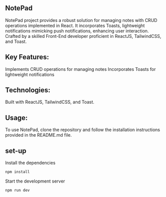 ## NotePad

NotePad project provides a robust solution for managing notes with CRUD operations implemented in React. It incorporates Toasts, lightweight notifications mimicking push notifications, enhancing user interaction. Crafted by a skilled Front-End developer proficient in ReactJS, TailwindCSS, and Toast.

## Key Features:

Implements CRUD operations for managing notes
Incorporates Toasts for lightweight notifications

## Technologies:
Built with ReactJS, TailwindCSS, and Toast.

## Usage:
To use NotePad, clone the repository and follow the installation instructions provided in the README.md file.

## set-up

Install the dependencies

    npm install 
    
Start the development server

    npm run dev
